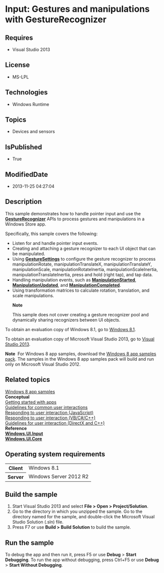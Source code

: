 # Input: Gestures and manipulations with GestureRecognizer
## Requires
* Visual Studio 2013
## License
* MS-LPL
## Technologies
* Windows Runtime
## Topics
* Devices and sensors
## IsPublished
* True
## ModifiedDate
* 2013-11-25 04:27:04
## Description

<div id="mainSection">
<p>This sample demonstrates how to handle pointer input and use the <a href="http://msdn.microsoft.com/library/windows/apps/br241937">
<b>GestureRecognizer</b></a>&nbsp;APIs to process gestures and manipulations in a Windows Store app.
</p>
<p>Specifically, this sample covers the following:</p>
<ul>
<li>Listen for and handle pointer input events. </li><li>Creating and attaching a gesture recognizer to each UI object that can be manipulated.
</li><li>Using <a href="http://msdn.microsoft.com/library/windows/apps/br241971"><b>GestureSettings</b></a> to configure the gesture recognizer to process manipulationRotate, manipulationTranslateX, manipulationTranslateY, manipulationScale, manipulationRotateInertia,
 manipulationScaleInertia, manipulationTranslateInertia, press and hold (right tap), and tap data.
</li><li>Handling manipulation events, such as <a href="http://msdn.microsoft.com/library/windows/apps/br241957">
<b>ManipulationStarted</b></a>, <a href="http://msdn.microsoft.com/library/windows/apps/br241958">
<b>ManipulationUpdated</b></a>, and <a href="http://msdn.microsoft.com/library/windows/apps/br241955">
<b>ManipulationCompleted</b></a>. </li><li>Using transformation matrices to calculate rotation, translation, and scale manipulations.
<p></p>
<p class="note"><b>Note</b>&nbsp;&nbsp;</p>
<p class="note">This sample does not cover creating a gesture recognizer pool and dynamically sharing recognizers between UI objects.</p>
<p></p>
<p></p>
</li></ul>
<p></p>
<p>To obtain an evaluation copy of Windows&nbsp;8.1, go to <a href="http://go.microsoft.com/fwlink/p/?linkid=301696">
Windows&nbsp;8.1</a>.</p>
<p>To obtain an evaluation copy of Microsoft Visual Studio&nbsp;2013, go to <a href="http://go.microsoft.com/fwlink/p/?linkid=301697">
Visual Studio&nbsp;2013</a>.</p>
<p></p>
<p class="note"><b>Note</b>&nbsp;&nbsp;For Windows&nbsp;8 app samples, download the <a href="http://go.microsoft.com/fwlink/p/?LinkId=301698">
Windows&nbsp;8 app samples pack</a>. The samples in the Windows&nbsp;8 app samples pack will build and run only on Microsoft Visual Studio&nbsp;2012.</p>
<p></p>
<h2><a id="related_topics"></a>Related topics</h2>
<dl><dt><a href="http://go.microsoft.com/fwlink/p/?LinkID=227694">Windows 8 app samples</a>
</dt><dt><b>Conceptual</b> </dt><dt><a href="http://msdn.microsoft.com/library/windows/apps/">Getting started with apps</a>
</dt><dt><a href="http://msdn.microsoft.com/library/windows/apps/hh465370">Guidelines for common user interactions</a>
</dt><dt><a href="http://msdn.microsoft.com/library/windows/apps/hh700412">Responding to user interaction (JavaScript)</a>
</dt><dt><a href="http://msdn.microsoft.com/library/windows/apps/hh465397">Responding to user interaction (VB/C#/C&#43;&#43;)</a>
</dt><dt><a href="http://msdn.microsoft.com/library/windows/apps/hh994926">Guidelines for user interaction (DirectX and C&#43;&#43;)</a>
</dt><dt><b>Reference</b> </dt><dt><a href="http://msdn.microsoft.com/library/windows/apps/br242084"><b>Windows.UI.Input</b></a>
</dt><dt><a href="http://msdn.microsoft.com/library/windows/apps/br208383"><b>Windows.UI.Core</b></a>
</dt></dl>
<h2>Operating system requirements</h2>
<table>
<tbody>
<tr>
<th>Client</th>
<td><dt>Windows&nbsp;8.1 </dt></td>
</tr>
<tr>
<th>Server</th>
<td><dt>Windows Server&nbsp;2012&nbsp;R2 </dt></td>
</tr>
</tbody>
</table>
<h2>Build the sample</h2>
<ol>
<li>Start Visual Studio&nbsp;2013 and select <b>File &gt; Open &gt; Project/Solution</b>.
</li><li>Go to the directory in which you unzipped the sample. Go to the directory named for the sample, and double-click the Microsoft Visual Studio Solution (.sln) file.
</li><li>Press F7 or use <b>Build &gt; Build Solution</b> to build the sample. </li></ol>
<h2>Run the sample</h2>
<p>To debug the app and then run it, press F5 or use <b>Debug</b> &gt; <b>Start Debugging</b>. To run the app without debugging, press Ctrl&#43;F5 or use
<b>Debug</b> &gt; <b>Start Without Debugging</b>.</p>
</div>
